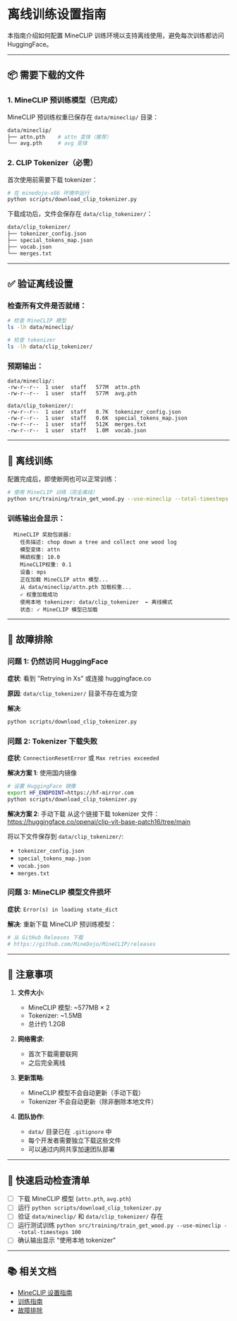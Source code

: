 # 离线训练设置指南

本指南介绍如何配置 MineCLIP 训练环境以支持离线使用，避免每次训练都访问 HuggingFace。

---

## 📦 需要下载的文件

### 1. MineCLIP 预训练模型（已完成）

MineCLIP 预训练权重已保存在 `data/mineclip/` 目录：

```bash
data/mineclip/
├── attn.pth    # attn 变体（推荐）
└── avg.pth     # avg 变体
```

### 2. CLIP Tokenizer（必需）

首次使用前需要下载 tokenizer：

```bash
# 在 minedojo-x86 环境中运行
python scripts/download_clip_tokenizer.py
```

下载成功后，文件会保存在 `data/clip_tokenizer/`：

```bash
data/clip_tokenizer/
├── tokenizer_config.json
├── special_tokens_map.json
├── vocab.json
└── merges.txt
```

---

## ✅ 验证离线设置

### 检查所有文件是否就绪：

```bash
# 检查 MineCLIP 模型
ls -lh data/mineclip/

# 检查 tokenizer
ls -lh data/clip_tokenizer/
```

### 预期输出：

```
data/mineclip/:
-rw-r--r--  1 user  staff   577M  attn.pth
-rw-r--r--  1 user  staff   577M  avg.pth

data/clip_tokenizer/:
-rw-r--r--  1 user  staff   0.7K  tokenizer_config.json
-rw-r--r--  1 user  staff   0.6K  special_tokens_map.json
-rw-r--r--  1 user  staff   512K  merges.txt
-rw-r--r--  1 user  staff   1.0M  vocab.json
```

---

## 🚀 离线训练

配置完成后，即使断网也可以正常训练：

```bash
# 使用 MineCLIP 训练（完全离线）
python src/training/train_get_wood.py --use-mineclip --total-timesteps 10000
```

### 训练输出会显示：

```
  MineCLIP 奖励包装器:
    任务描述: chop down a tree and collect one wood log
    模型变体: attn
    稀疏权重: 10.0
    MineCLIP权重: 0.1
    设备: mps
    正在加载 MineCLIP attn 模型...
    从 data/mineclip/attn.pth 加载权重...
    ✓ 权重加载成功
    使用本地 tokenizer: data/clip_tokenizer  ← 离线模式
    状态: ✓ MineCLIP 模型已加载
```

---

## 🔧 故障排除

### 问题 1: 仍然访问 HuggingFace

**症状**: 看到 "Retrying in Xs" 或连接 huggingface.co

**原因**: `data/clip_tokenizer/` 目录不存在或为空

**解决**:
```bash
python scripts/download_clip_tokenizer.py
```

### 问题 2: Tokenizer 下载失败

**症状**: `ConnectionResetError` 或 `Max retries exceeded`

**解决方案 1**: 使用国内镜像
```bash
# 设置 HuggingFace 镜像
export HF_ENDPOINT=https://hf-mirror.com
python scripts/download_clip_tokenizer.py
```

**解决方案 2**: 手动下载
从这个链接下载 tokenizer 文件：
https://huggingface.co/openai/clip-vit-base-patch16/tree/main

将以下文件保存到 `data/clip_tokenizer/`:
- `tokenizer_config.json`
- `special_tokens_map.json`
- `vocab.json`
- `merges.txt`

### 问题 3: MineCLIP 模型文件损坏

**症状**: `Error(s) in loading state_dict`

**解决**:
重新下载 MineCLIP 预训练模型：
```bash
# 从 GitHub Releases 下载
# https://github.com/MineDojo/MineCLIP/releases
```

---

## 📝 注意事项

1. **文件大小**: 
   - MineCLIP 模型: ~577MB × 2
   - Tokenizer: ~1.5MB
   - 总计约 1.2GB

2. **网络需求**:
   - 首次下载需要联网
   - 之后完全离线

3. **更新策略**:
   - MineCLIP 模型不会自动更新（手动下载）
   - Tokenizer 不会自动更新（除非删除本地文件）

4. **团队协作**:
   - `data/` 目录已在 `.gitignore` 中
   - 每个开发者需要独立下载这些文件
   - 可以通过内网共享加速团队部署

---

## 🎯 快速启动检查清单

- [ ] 下载 MineCLIP 模型 (`attn.pth`, `avg.pth`)
- [ ] 运行 `python scripts/download_clip_tokenizer.py`
- [ ] 验证 `data/mineclip/` 和 `data/clip_tokenizer/` 存在
- [ ] 运行测试训练 `python src/training/train_get_wood.py --use-mineclip --total-timesteps 100`
- [ ] 确认输出显示 "使用本地 tokenizer"

---

## 📚 相关文档

- [MineCLIP 设置指南](./MINECLIP_SETUP_GUIDE.md)
- [训练指南](./GET_WOOD_TRAINING_GUIDE.md)
- [故障排除](../FAQ.md)

